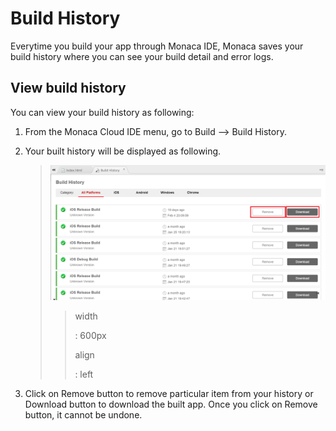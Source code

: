 Build History
=============

Everytime you build your app through Monaca IDE, Monaca saves your build
history where you can see your build detail and error logs.

View build history
------------------

You can view your build history as following:

1.  From the Monaca Cloud IDE menu, go to Build --&gt; Build History.
2.  Your built history will be displayed as following.

    > ![](images/history/1.png)
    >
    > > width
    > >
    > > :   600px
    > >
    > > align
    > >
    > > :   left
    > >
3.  Click on Remove button to remove particular item from your history
    or Download button to download the built app. Once you click on
    Remove button, it cannot be undone.

